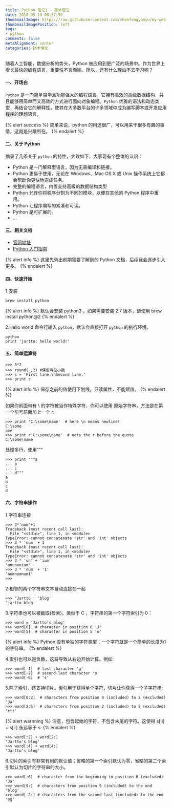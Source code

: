 ```yaml
---
title: Python 笔记1 - 简单语法
date: 2018-05-19 08:37:59
thumbnailImage: https://raw.githubusercontent.com/chenfengyanyu/my-web-accumulation/master/images/python1.png
thumbnailImagePosition: left
tags: 
- python
comments: false
metaAlignment: center
categories: 技术博文
---
```

随着人工智能，数据分析的势头，Python 被应用到更广泛的场景中。作为世界上增长最快的编程语言，重要性不言而喻。所以，还有什么理由不去学习呢？
<!-- more -->
#### 一、开场白
`Python` 是一门简单易学且功能强大的编程语言。它拥有高效的高级数据结构，并且能够用简单而又高效的方式进行面向对象编程。`Python` 优雅的语法和动态类型，再结合它的解释性，使其在大多数平台的许多领域中成为编写脚本或开发应用程序的理想语言。

{% alert success %}
简单来说，python 的用途很广，可以用来干很多有趣的事情，这就是兴趣所在。
{% endalert %}

#### 二、关于 Python
摘录了几条关于 `python` 的特性，大致如下，大家现有个整体的认识：
- Python 是一门解释型语言，因为无需编译和链接。
- Python 更易于使用，无论在 Windows、Mac OS X 或 Unix 操作系统上它都会帮助你更快地完成任务。
- 完整的编程语言，内置支持高级的数据结构类型
- Python 允许你将程序分割为不同的模块，以便在其他的 Python 程序中重用。
- Python 让程序编写的紧凑和可读。
- Python 是可扩展的。
- ...

#### 三、相关文档
- [官网地址](https://www.python.org)
- [Python 入门指南](http://www.runoob.com/manual/pythontutorial/docs/html/)

{% alert info %}
这里先列出前期需要了解到的 Python 文档，后续我会逐步引入更多。
{% endalert %}

#### 四、快速开始
1.安装
```
brew install python
```
{% alert info %}
默认会安装 python3 ，如果需要安装 2.7 版本，请使用 brew install python@2
{% endalert %}

2.Hello world
命令行输入 `python`，默认会直接打开 `python` 的执行环境。
```
python
print 'jartto: hello world!'
```

#### 五、简单运算符
```
>>> 5*2
>>> round(_,2) #保留两位小数
>>> s = 'First line.\nSecond line.'
>>> print s
```

{% alert info %}
保存之前的值使用下划线，只读属性，不能赋值。
{% endalert %}

如果你前面带有 \ 的字符被当作特殊字符，你可以使用 原始字符串，方法是在第一个引号前面加上一个 r:
```
>>> print 'C:\some\name'  # here \n means newline!
C:\some
ame
>>> print r'C:\some\name'  # note the r before the quote
C:\some\name
```

处理多行，使用“”“
```
>>> print """a
... b
... c
... d"""
a
b
c
d
```

#### 六、字符串操作
1.字符串连接
```
>>> 3*'num'+1
Traceback (most recent call last):
  File "<stdin>", line 1, in <module>
TypeError: cannot concatenate 'str' and 'int' objects
>>> 3 * 'num' + 1
Traceback (most recent call last):
  File "<stdin>", line 1, in <module>
TypeError: cannot concatenate 'str' and 'int' objects
>>> 3 * 'un' + 'ium'
'unununium'
>>> 3 * 'num' + '1'
'numnumnum1'
>>>
```

2.相邻的两个字符串文本自动连接在一起
```
>>> 'Jartto ' 'blog'
'jartto blog'
```

3.字符串也可以被截取(检索)。类似于 C ，字符串的第一个字符索引为 0：
```
>>> word = 'Jartto's blog'
>>> word[0]  # character in position 0 'J'
>>> word[5]  # character in position 5 'o'
```

{% alert info %}
Python 没有单独的字符类型；一个字符就是一个简单的长度为1的字符串。
{% endalert %}

4.索引也可以是负数，这将导致从右边开始计算。例如:
```
>>> word[-1]  # last character 'g'
>>> word[-2]  # second-last character 'o'
>>> word[-6]  # 's'
```

5.除了索引，还支持切片。索引用于获得单个字符，切片让你获得一个子字符串:
```
>>> word[0:2]  # characters from position 0 (included) to 2 (excluded) 'Ja'
>>> word[2:5]  # characters from position 2 (included) to 5 (excluded) 'rtt'
```
{% alert warnning %}
注意，包含起始的字符，不包含末尾的字符。这使得 s[:i] + s[i:] 永远等于 s:
{% endalert %}

```
>>> word[:2] + word[2:]
'Jartto's blog'
>>> word[:4] + word[4:]
'Jartto's blog'
```

6.切片的索引有非常有用的默认值；省略的第一个索引默认为零，省略的第二个索引默认为切片的字符串的大小。
```
>>> word[:6]  # character from the beginning to position 6 (excluded)
'Ja'
>>> word[9:]  # characters from position 9 (included) to the end
'blog'
>>> word[-2:] # characters from the second-last (included) to the end
'og'
```